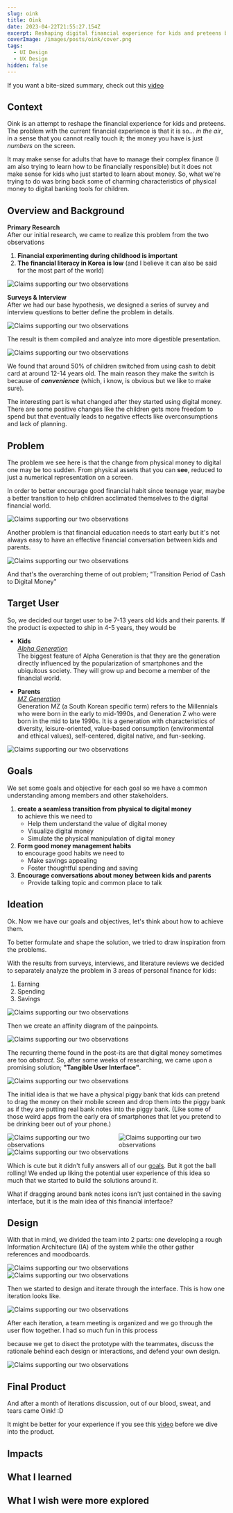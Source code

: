 ```yaml
---
slug: oink
title: Oink
date: 2023-04-22T21:55:27.154Z
excerpt: Reshaping digital financial experience for kids and preteens by introducing tangible interface.
coverImage: /images/posts/oink/cover.png
tags:
  - UI Design
  - UX Design
hidden: false
---
```


<script>
  import Callout from "$lib/components/molecules/Callout.svelte";
  import CodeBlock from "$lib/components/molecules/CodeBlock.svelte";
  import Image from "$lib/components/atoms/Image.svelte";
  import TintHighlight from "$lib/components/molecules/TintHighlight.svelte";
  import MarkerHighlight from "$lib/components/molecules/MarkerHighlight.svelte";
  import SparklingHighlight from "$lib/components/molecules/SparklingHighlight.svelte";
</script>

If you want a bite-sized summary, check out this [video](https://youtu.be/I8RZJOs1q6Y)

## Context

Oink is an attempt to reshape the financial experience for kids and preteens. The problem with the current financial experience is that it is so... _in the air_, in a sense that you cannot really touch it; the money you have is just _numbers_ on the screen.

It may make sense for adults that have to manage their complex finance (I am also trying to learn how to be financially responsible) but it does not make sense for kids who just started to learn about money. So, what we're trying to do was bring back some of charming characteristics of physical money to digital banking tools for children.

## Overview and Background

**Primary Research**  
After our initial research, we came to realize this problem from the two observations

1. **Financial experimenting during childhood is important**
2. **The financial literacy in Korea is low** (and I believe it can also be said for the most part of the world)

<Image  src="/images/posts/oink/research.png" alt="Claims supporting our two observations" />

**Surveys & Interview**  
After we had our base hypothesis, we designed a series of survey and interview questions to better define the problem in details.

<Image src="/images/posts/oink/survey-design.png" alt="Claims supporting our two observations" />

The result is them compiled and analyze into more digestible presentation.

<Image src="/images/posts/oink/survey.png" alt="Claims supporting our two observations" />

We found that around 50% of children switched from using cash to debit card at around 12-14 years old. The main reason they make the switch is because of **_convenience_** (which, i know, is obvious but we like to make sure).

The interesting part is what changed after they started using digital money. There are some positive changes like the children gets more freedom to spend but that eventually leads to negative effects like overconsumptions and lack of planning.

## Problem

The problem we see here is that the change from physical money to digital one may be too sudden. From physical assets that you can **see**, reduced to just a numerical representation on a screen.

In order to better encourage good financial habit since teenage year, maybe a better transition to help children acclimated themselves to the digital financial world.

<Image src="/images/posts/oink/problem-1.png" alt="Claims supporting our two observations" />

Another problem is that financial education needs to start early but it's not always easy to have an effective financial conversation between kids and parents.

<Image src="/images/posts/oink/problem-2.png" alt="Claims supporting our two observations" />

And that's the overarching theme of out problem; "Transition Period of Cash to Digital Money"

## Target User

So, we decided our target user to be 7-13 years old kids and their parents. If the product is expected to ship in 4-5 years, they would be

- **Kids**  
  [_Alpha Generation_](https://en.wikipedia.org/wiki/Generation_Alpha)  
  The biggest feature of Alpha Generation is that they are the generation directly influenced by the popularization of smartphones and the ubiquitous society. They will grow up and become a member of the financial world.

- **Parents**  
  [_MZ Generation_](https://en.namu.wiki/w/MZ%EC%84%B8%EB%8C%80)  
  Generation MZ (a South Korean specific term) refers to the Millennials who were born in the early to mid-1990s, and Generation Z who were born in the mid to late 1990s. It is a generation with characteristics of diversity, leisure-oriented, value-based consumption (environmental and ethical values), self-centered, digital native, and fun-seeking.

<Image src="/images/posts/oink/target.png" alt="Claims supporting our two observations" />

## Goals

We set some goals and objective for each goal so we have a common understanding among members and other stakeholders.

1. **create a seamless transition from physical to digital money**  
   to achieve this we need to
   - Help them understand the value of digital money
   - Visualize digital money
   - Simulate the physical manipulation of digital money
2. **Form good money management habits**  
   to encourage good habits we need to
   - Make savings appealing
   - Foster thoughtful spending and saving
3. **Encourage conversations about money between kids and parents**
   - Provide talking topic and common place to talk

## Ideation

Ok. Now we have our goals and objectives, let's think about how to achieve them.

To better formulate and shape the solution, we tried to draw inspiration from the problems.

With the results from surveys, interviews, and literature reviews we decided to separately analyze the problem in 3 areas of personal finance for kids:

1. Earning
2. Spending
3. Savings

<Image src="/images/posts/oink/ideation-1.png" alt="Claims supporting our two observations" />

Then we create an affinity diagram of the painpoints.

<Image src="/images/posts/oink/ideation-2.png" alt="Claims supporting our two observations" />

The recurring theme found in the post-its are that digital money sometimes are too _abstract_. So, after some weeks of researching, we came upon a promising solution; **"Tangible User Interface"**.

<Image src="/images/posts/oink/ideation-3.png" alt="Claims supporting our two observations" />

The initial idea is that we have a physical piggy bank that kids can pretend to drag the money on their mobile screen and drop them into the piggy bank as if they are putting real bank notes into the piggy bank. (Like some of those weird apps from the early era of smartphones that let you pretend to be drinking beer out of your phone.)

<div class="drawing_container">
  <Image src="/images/posts/oink/ideation-4.png" alt="Claims supporting our two observations" />
  <Image src="/images/posts/oink/beer-app.jpeg" alt="Claims supporting our two observations" />
</div>

<Image src="/images/posts/oink/ideation-5.png" alt="Claims supporting our two observations" />

Which is cute but it didn't fully answers all of our [goals](#goals). But it got the ball rolling! We ended up liking the potential user experience of this idea so much that we started to build the solutions around it.

What if dragging around bank notes icons isn't just contained in the saving interface, but it is the main idea of this financial interface?

## Design

With that in mind, we divided the team into 2 parts: one developing a rough Information Architecture (IA) of the system while the other gather references and moodboards.

<Image src="/images/posts/oink/design-1.png" alt="Claims supporting our two observations" />

<Image src="/images/posts/oink/design-2.png" alt="Claims supporting our two observations" />

Then we started to design and iterate through the interface. This is how one iteration looks like.

<Image src="/images/posts/oink/design-3.png" alt="Claims supporting our two observations" />

After each iteration, a team meeting is organized and we go through the user flow together. I had so much fun in this process

because we get to disect the prototype with the teammates, discuss the rationale behind each design or interactions, and defend your own design.

<Image src="/images/posts/oink/design-4.png" alt="Claims supporting our two observations" />

## Final Product

<p>
And after a month of iterations discussion, out of our blood, sweat, and tears came
<SparklingHighlight>
Oink!
</SparklingHighlight>
 :D
</p>

It might be better for your experience if you see this [video](https://youtu.be/I8RZJOs1q6Y) before we dive into the product.



## Impacts

## What I learned

## What I wish were more explored

<style lang="scss">
  .drawing_container {
    width: 100%;
    display: grid;
    align-items: end;
    grid-template-columns: 1fr 1fr;
    grid-gap: 10px;
  }
</style>
